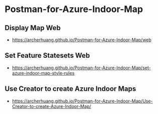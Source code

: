 # Postman-for-Azure-Indoor-Map

## Display Map Web
* https://archerhuang.github.io/Postman-for-Azure-Indoor-Map/web

## Set Feature Statesets Web
* https://archerhuang.github.io/Postman-for-Azure-Indoor-Map/set-azure-indoor-map-style-rules

## Use Creator to create Azure Indoor Maps
* https://archerhuang.github.io/Postman-for-Azure-Indoor-Map/Use-Creator-to-create-Azure-Indoor-Map/